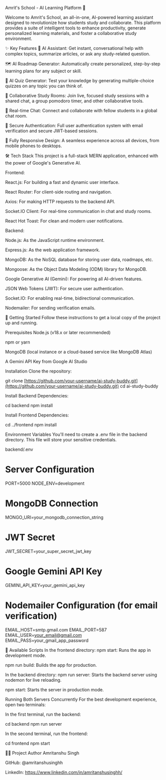 Amrit's School - AI Learning Platform 🚀


Welcome to Amrit's School, an all-in-one, AI-powered learning assistant designed to revolutionize how students study and collaborate. This platform provides a suite of intelligent tools to enhance productivity, generate personalized learning materials, and foster a collaborative study environment.

✨ Key Features
🤖 AI Assistant: Get instant, conversational help with complex topics, summarize articles, or ask any study-related question.

🗺️ AI Roadmap Generator: Automatically create personalized, step-by-step learning plans for any subject or skill.

🧠 AI Quiz Generator: Test your knowledge by generating multiple-choice quizzes on any topic you can think of.

📝 Collaborative Study Rooms: Join live, focused study sessions with a shared chat, a group pomodoro timer, and other collaborative tools.

💬 Real-time Chat: Connect and collaborate with fellow students in a global chat room.

🔐 Secure Authentication: Full user authentication system with email verification and secure JWT-based sessions.

📱 Fully Responsive Design: A seamless experience across all devices, from mobile phones to desktops.

🛠️ Tech Stack
This project is a full-stack MERN application, enhanced with the power of Google's Generative AI.

Frontend:

React.js: For building a fast and dynamic user interface.

React Router: For client-side routing and navigation.

Axios: For making HTTP requests to the backend API.

Socket.IO Client: For real-time communication in chat and study rooms.

React Hot Toast: For clean and modern user notifications.

Backend:

Node.js: As the JavaScript runtime environment.

Express.js: As the web application framework.

MongoDB: As the NoSQL database for storing user data, roadmaps, etc.

Mongoose: As the Object Data Modeling (ODM) library for MongoDB.

Google Generative AI (Gemini): For powering all AI-driven features.

JSON Web Tokens (JWT): For secure user authentication.

Socket.IO: For enabling real-time, bidirectional communication.

Nodemailer: For sending verification emails.

🚀 Getting Started
Follow these instructions to get a local copy of the project up and running.

Prerequisites
Node.js (v18.x or later recommended)

npm or yarn

MongoDB (local instance or a cloud-based service like MongoDB Atlas)

A Gemini API Key from Google AI Studio

Installation
Clone the repository:

git clone [https://github.com/your-username/ai-study-buddy.git](https://github.com/your-username/ai-study-buddy.git)
cd ai-study-buddy

Install Backend Dependencies:

cd backend
npm install

Install Frontend Dependencies:

cd ../frontend
npm install

Environment Variables
You'll need to create a .env file in the backend directory. This file will store your sensitive credentials.

backend/.env

# Server Configuration
PORT=5000
NODE_ENV=development

# MongoDB Connection
MONGO_URI=your_mongodb_connection_string

# JWT Secret
JWT_SECRET=your_super_secret_jwt_key

# Google Gemini API Key
GEMINI_API_KEY=your_gemini_api_key

# Nodemailer Configuration (for email verification)
EMAIL_HOST=smtp.gmail.com
EMAIL_PORT=587
EMAIL_USER=your_email@gmail.com
EMAIL_PASS=your_gmail_app_password

📜 Available Scripts
In the frontend directory:
npm start: Runs the app in development mode.

npm run build: Builds the app for production.

In the backend directory:
npm run server: Starts the backend server using nodemon for live reloading.

npm start: Starts the server in production mode.

Running Both Servers Concurrently
For the best development experience, open two terminals:

In the first terminal, run the backend:

cd backend
npm run server

In the second terminal, run the frontend:

cd frontend
npm start

👨‍💻 Project Author
Amritanshu Singh

GitHub: @amritanshusinghh

LinkedIn: https://www.linkedin.com/in/amritanshusinghh/ 